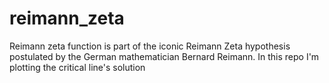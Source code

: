 # reimann_zeta
Reimann zeta function is part of the iconic Reimann Zeta hypothesis postulated by the German mathematician Bernard Reimann. In this repo I'm plotting the critical line's solution 
